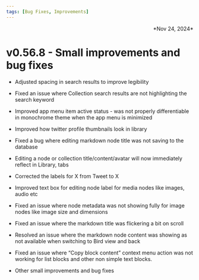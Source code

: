 ```yaml
---
tags: [Bug Fixes, Improvements]
---
```

<div align="right">*Nov 24, 2024*</div>

# v0.56.8 - Small improvements and bug fixes

- Adjusted spacing in search results to improve legibility

- Fixed an issue where Collection search results are not highlighting the search keyword

- Improved app menu item active status - was not properly differentiable in monochrome theme when the app menu is minimized

- Improved how twitter profile thumbnails look in library

- Fixed a bug where editing markdown node title was not saving to the database

- Editing a node or collection title/content/avatar will now immediately reflect in Library, tabs

- Corrected the labels for X from Tweet to X

- Improved text box for editing node label for media nodes like images, audio etc

- Fixed an issue where node metadata was not showing fully for image nodes like image size and dimensions

- Fixed an issue where the markdown title was flickering a bit on scroll

- Resolved an issue where the markdown node content was showing as not available when switching to Bird view and back

- Fixed an issue where “Copy block content” context menu action was not working for list blocks and other non simple text blocks.

- Other small improvements and bug fixes